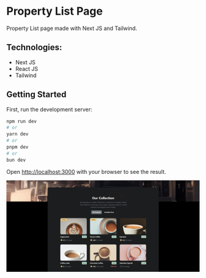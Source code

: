 # Property List Page

Property List page made with Next JS and Tailwind. 

## Technologies:

* Next JS
* React JS
* Tailwind

## Getting Started

First, run the development server:

```bash
npm run dev
# or
yarn dev
# or
pnpm dev
# or
bun dev
```

Open [http://localhost:3000](http://localhost:3000) with your browser to see the result.

![Screenshot](https://github.com/nacho1520/coffee-page/blob/main/public/shot.png)  

